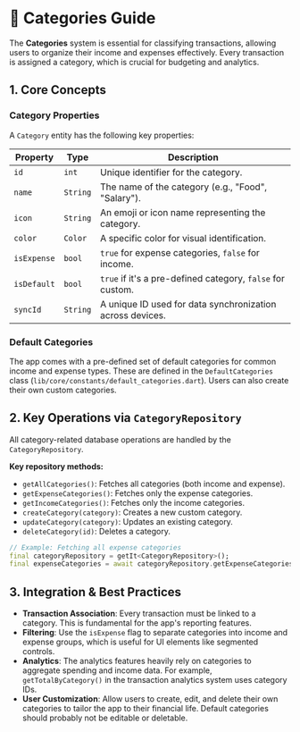 # 📂 Categories Guide

The **Categories** system is essential for classifying transactions, allowing users to organize their income and expenses effectively. Every transaction is assigned a category, which is crucial for budgeting and analytics.

## 1. Core Concepts

### Category Properties

A `Category` entity has the following key properties:

| Property    | Type      | Description                                                 |
|-------------|-----------|-------------------------------------------------------------|
| `id`        | `int`     | Unique identifier for the category.                         |
| `name`      | `String`  | The name of the category (e.g., "Food", "Salary").          |
| `icon`      | `String`  | An emoji or icon name representing the category.            |
| `color`     | `Color`   | A specific color for visual identification.                 |
| `isExpense` | `bool`    | `true` for expense categories, `false` for income.          |
| `isDefault` | `bool`    | `true` if it's a pre-defined category, `false` for custom.  |
| `syncId`    | `String`  | A unique ID used for data synchronization across devices.   |

### Default Categories

The app comes with a pre-defined set of default categories for common income and expense types. These are defined in the `DefaultCategories` class (`lib/core/constants/default_categories.dart`). Users can also create their own custom categories.

## 2. Key Operations via `CategoryRepository`

All category-related database operations are handled by the `CategoryRepository`.

**Key repository methods:**

- `getAllCategories()`: Fetches all categories (both income and expense).
- `getExpenseCategories()`: Fetches only the expense categories.
- `getIncomeCategories()`: Fetches only the income categories.
- `createCategory(category)`: Creates a new custom category.
- `updateCategory(category)`: Updates an existing category.
- `deleteCategory(id)`: Deletes a category.

```dart
// Example: Fetching all expense categories
final categoryRepository = getIt<CategoryRepository>();
final expenseCategories = await categoryRepository.getExpenseCategories();
```

## 3. Integration & Best Practices

- **Transaction Association**: Every transaction must be linked to a category. This is fundamental for the app's reporting features.
- **Filtering**: Use the `isExpense` flag to separate categories into income and expense groups, which is useful for UI elements like segmented controls.
- **Analytics**: The analytics features heavily rely on categories to aggregate spending and income data. For example, `getTotalByCategory()` in the transaction analytics system uses category IDs.
- **User Customization**: Allow users to create, edit, and delete their own categories to tailor the app to their financial life. Default categories should probably not be editable or deletable. 